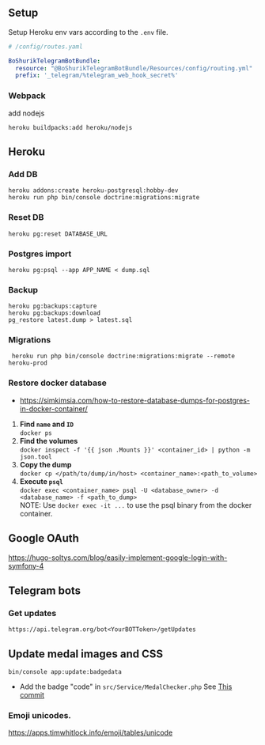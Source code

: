 ## Setup

Setup Heroku env vars according to the `.env` file.

```yaml
# /config/routes.yaml

BoShurikTelegramBotBundle:
  resource: "@BoShurikTelegramBotBundle/Resources/config/routing.yml"
  prefix: '_telegram/%telegram_web_hook_secret%'
```

### Webpack

add nodejs

    heroku buildpacks:add heroku/nodejs

## Heroku

### Add DB
    heroku addons:create heroku-postgresql:hobby-dev
    heroku run php bin/console doctrine:migrations:migrate

### Reset DB

    heroku pg:reset DATABASE_URL

### Postgres import

    heroku pg:psql --app APP_NAME < dump.sql

### Backup
    heroku pg:backups:capture
    heroku pg:backups:download
    pg_restore latest.dump > latest.sql
    
### Migrations
     heroku run php bin/console doctrine:migrations:migrate --remote heroku-prod

### Restore docker database

* https://simkimsia.com/how-to-restore-database-dumps-for-postgres-in-docker-container/

1. **Find `name` and `ID`**<br>`docker ps`
2. **Find the volumes**<br>`docker inspect -f '{{ json .Mounts }}' <container_id> | python -m json.tool`
3. **Copy the dump**<br>`docker cp </path/to/dump/in/host> <container_name>:<path_to_volume>`
4. **Execute `psql`**<br> `docker exec <container_name> psql -U <database_owner> -d <database_name> -f <path_to_dump>`<br>NOTE: Use `docker exec -it ...` to use the psql binary from the docker container.

## Google OAuth

https://hugo-soltys.com/blog/easily-implement-google-login-with-symfony-4

## Telegram bots

### Get updates
    https://api.telegram.org/bot<YourBOTToken>/getUpdates

## Update medal images and CSS

```text
bin/console app:update:badgedata
```

* Add the badge "code" in `src/Service/MedalChecker.php`
    See [This commit](https://github.com/4e-ecuador/website-bot/commit/ec7da179a0a4b469a0307938e96e271f9bb3eaec#diff-b27ba46e8094e3228d04607361f593fe)


### Emoji unicodes.

https://apps.timwhitlock.info/emoji/tables/unicode
